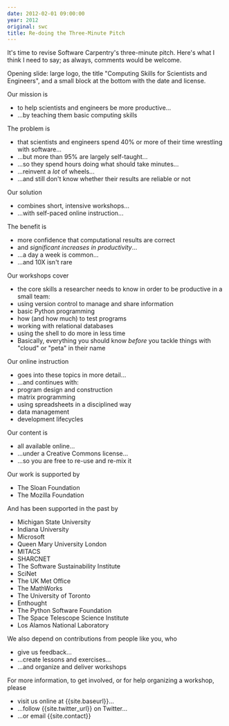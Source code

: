 ```yaml
---
date: 2012-02-01 09:00:00
year: 2012
original: swc
title: Re-doing the Three-Minute Pitch
---
```

<p>It's time to revise Software Carpentry's three-minute pitch. Here's what I think I need to say; as always, comments would be welcome.</p>
<p>Opening slide: large logo, the title "Computing Skills for Scientists and Engineers", and a small block at the bottom with the date and license.</p>
<p>Our mission is</p>
<ul>
<li>to help scientists and engineers be more productive...</li>
<li>...by teaching them basic computing skills</li>
</ul>
<p>The problem is</p>
<ul>
<li>that scientists and engineers spend 40% or more of their time wrestling with software...</li>
<li>...but more than 95% are largely self-taught...</li>
<li>...so they spend hours doing what should take minutes...</li>
<li>...reinvent a <em>lot</em> of wheels...</li>
<li>...and still don't know whether their results are reliable or not</li>
</ul>
<p>Our solution</p>
<ul>
<li>combines short, intensive workshops...</li>
<li>...with self-paced online instruction...</li>
</ul>
<p>The benefit is</p>
<ul>
<li>more confidence that computational results are correct</li>
<li>and <em>significant increases in productivity</em>...</li>
<li>...a day a week is common...</li>
<li>...and 10X isn't rare</li>
</ul>
<p>Our workshops cover</p>
<ul>
<li>the core skills a researcher needs to know in order to be productive in a small team:</li>
<li>using version control to manage and share information</li>
<li>basic Python programming</li>
<li>how (and how much) to test programs</li>
<li>working with relational databases</li>
<li>using the shell to do more in less time</li>
<li>Basically, everything you should know <em>before</em> you tackle things with "cloud" or "peta" in their name</li>
</ul>
<p>Our online instruction</p>
<ul>
<li>goes into these topics in more detail...</li>
<li>...and continues with:</li>
<li>program design and construction</li>
<li>matrix programming</li>
<li>using spreadsheets in a disciplined way</li>
<li>data management</li>
<li>development lifecycles</li>
</ul>
<p>Our content is</p>
<ul>
<li>all available online...</li>
<li>...under a Creative Commons license...</li>
<li>...so you are free to re-use and re-mix it</li>
</ul>
<p>Our work is supported by</p>
<ul>
<li>The Sloan Foundation</li>
<li>The Mozilla Foundation</li>
</ul>
<p>And has been supported in the past by</p>
<ul>
<li>Michigan State University</li>
<li>Indiana University</li>
<li>Microsoft</li>
<li>Queen Mary University London</li>
<li>MITACS</li>
<li>SHARCNET</li>
<li>The Software Sustainability Institute</li>
<li>SciNet</li>
<li>The UK Met Office</li>
<li>The MathWorks</li>
<li>The University of Toronto</li>
<li>Enthought</li>
<li>The Python Software Foundation</li>
<li>The Space Telescope Science Institute</li>
<li>Los Alamos National Laboratory</li>
</ul>
<p>We also depend on contributions from people like you, who</p>
<ul>
<li>give us feedback...</li>
<li>...create lessons and exercises...</li>
<li>...and organize and deliver workshops</li>
</ul>
<p>For more information, to get involved, or for help organizing a workshop, please</p>
<ul>
<li>visit us online at {{site.baseurl}}...</li>
<li>...follow {{site.twitter_url}} on Twitter...</li>
<li>...or email {{site.contact}}</li>
</ul>
